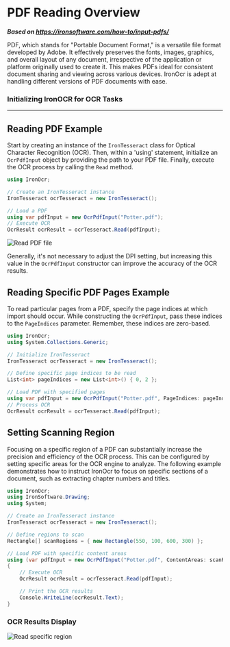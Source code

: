 # PDF Reading Overview

***Based on <https://ironsoftware.com/how-to/input-pdfs/>***


PDF, which stands for "Portable Document Format," is a versatile file format developed by Adobe. It effectively preserves the fonts, images, graphics, and overall layout of any document, irrespective of the application or platform originally used to create it. This makes PDFs ideal for consistent document sharing and viewing across various devices. IronOcr is adept at handling different versions of PDF documents with ease.

<h3>Initializing IronOCR for OCR Tasks</h3>

---

## Reading PDF Example

Start by creating an instance of the `IronTesseract` class for Optical Character Recognition (OCR). Then, within a 'using' statement, initialize an `OcrPdfInput` object by providing the path to your PDF file. Finally, execute the OCR process by calling the `Read` method.

```cs
using IronOcr;

// Create an IronTesseract instance
IronTesseract ocrTesseract = new IronTesseract();

// Load a PDF
using var pdfInput = new OcrPdfInput("Potter.pdf");
// Execute OCR
OcrResult ocrResult = ocrTesseract.Read(pdfInput);
```

<div class="content-img-align-center">
    <div class="center-image-wrapper">
         <img src="https://ironsoftware.com/static-assets/ocr/how-to/input-pdfs/read-pdf.webp" alt="Read PDF file" class="img-responsive add-shadow">
    </div>
</div>

Generally, it's not necessary to adjust the DPI setting, but increasing this value in the `OcrPdfInput` constructor can improve the accuracy of the OCR results.

## Reading Specific PDF Pages Example

To read particular pages from a PDF, specify the page indices at which import should occur. While constructing the `OcrPdfInput`, pass these indices to the `PageIndices` parameter. Remember, these indices are zero-based.

```cs
using IronOcr;
using System.Collections.Generic;

// Initialize IronTesseract
IronTesseract ocrTesseract = new IronTesseract();

// Define specific page indices to be read
List<int> pageIndices = new List<int>() { 0, 2 };

// Load PDF with specified pages
using var pdfInput = new OcrPdfInput("Potter.pdf", PageIndices: pageIndices);
// Process OCR
OcrResult ocrResult = ocrTesseract.Read(pdfInput);
```

## Setting Scanning Region

Focusing on a specific region of a PDF can substantially increase the precision and efficiency of the OCR process. This can be configured by setting specific areas for the OCR engine to analyze. The following example demonstrates how to instruct IronOcr to focus on specific sections of a document, such as extracting chapter numbers and titles.

```cs
using IronOcr;
using IronSoftware.Drawing;
using System;

// Create an IronTesseract instance
IronTesseract ocrTesseract = new IronTesseract();

// Define regions to scan
Rectangle[] scanRegions = { new Rectangle(550, 100, 600, 300) };

// Load PDF with specific content areas
using (var pdfInput = new OcrPdfInput("Potter.pdf", ContentAreas: scanRegions))
{
    // Execute OCR
    OcrResult ocrResult = ocrTesseract.Read(pdfInput);

    // Print the OCR results
    Console.WriteLine(ocrResult.Text);
}
```

### OCR Results Display

<div class="content-img-align-center">
    <div class="center-image-wrapper">
         <img src="https://ironsoftware.com/static-assets/ocr/how-to/input-pdfs/read-specific-region.webp" alt="Read specific region" class="img-responsive add-shadow">
    </div>
</div>
